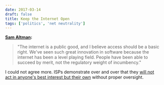 ```yaml
---
date: 2017-03-14
draft: false
title: Keep the Internet Open
tags: ['politics', 'net neutrality']
---
```


**[Sam Altman](http://blog.samaltman.com/keep-the-internet-open):**

> "The internet is a public good, and I believe access should be a basic right. We've seen such great innovation in software because the internet has been a level playing field. People have been able to succeed by merit, not the regulatory weight of incumbency."<!-- excerpt -->

I could not agree more. ISPs demonstrate over and over that they [will not act in anyone's best interest but their own](https://www.techdirt.com/2017/03/14/new-york-city-sues-verizon-fiber-optic-bait-switch/) without proper oversight.
